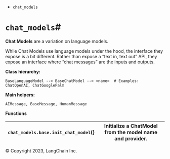* `chat_models`

# `chat_models`#

**Chat Models** are a variation on language models.

While Chat Models use language models under the hood, the interface they
expose is a bit different. Rather than expose a “text in, text out” API, they
expose an interface where “chat messages” are the inputs and outputs.

**Class hierarchy:**

    
    
    BaseLanguageModel --> BaseChatModel --> <name>  # Examples: ChatOpenAI, ChatGooglePalm
    

**Main helpers:**

    
    
    AIMessage, BaseMessage, HumanMessage
    

**Functions**

`chat_models.base.init_chat_model`() | Initialize a ChatModel from the model name and provider.  
---|---  
  
© Copyright 2023, LangChain Inc.